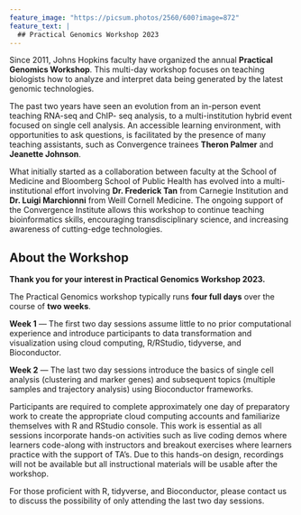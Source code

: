```yaml
---
feature_image: "https://picsum.photos/2560/600?image=872"
feature_text: |
  ## Practical Genomics Workshop 2023
---
```


Since 2011, Johns Hopkins faculty have organized the annual **Practical Genomics Workshop**. This multi-day workshop focuses on teaching biologists how to analyze and interpret data being generated by the latest genomic technologies. 

The past two years have seen an evolution from an in-person event teaching RNA-seq and ChIP- seq analysis, to a multi-institution hybrid event focused on single cell analysis. An accessible learning environment, with opportunities to ask questions, is facilitated by the presence of many teaching assistants, such as Convergence trainees **Theron Palmer** and **Jeanette Johnson**. 

What initially started as a collaboration between faculty at the School of Medicine and Bloomberg School of Public Health has evolved into a multi-institutional effort involving **Dr. Frederick Tan** from Carnegie Institution and **Dr. Luigi Marchionni** from Weill Cornell Medicine. The ongoing support of the Convergence Institute allows this workshop to continue teaching bioinformatics skills, encouraging transdisciplinary science, and increasing awareness of cutting-edge technologies.

## About the Workshop

**Thank you for your interest in Practical Genomics Workshop 2023.**

The Practical Genomics workshop typically runs **four full days** over the course of **two weeks**.

**Week 1** — The first two day sessions assume little to no prior computational experience and introduce participants to data transformation and visualization using cloud computing, R/RStudio, tidyverse, and Bioconductor.

**Week 2** — The last two day sessions introduce the basics of single cell analysis (clustering and marker genes) and subsequent topics (multiple samples and trajectory analysis) using Bioconductor frameworks.

Participants are required to complete approximately one day of preparatory work to create the appropriate cloud computing accounts and familiarize themselves with R and RStudio console. This work is essential as all sessions incorporate hands-on activities such as live coding demos where learners code-along with instructors and breakout exercises where learners practice with the support of TA’s. Due to this hands-on design, recordings will not be available but all instructional materials will be usable after the workshop.

For those proficient with R, tidyverse, and Bioconductor, please contact us to discuss the possibility of only attending the last two day sessions.
